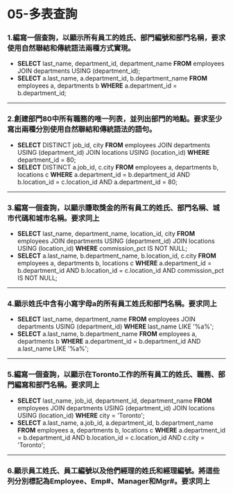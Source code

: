 # 05-多表查詢
### 1.編寫一個查詢，以顯示所有員工的姓氏、部門編號和部門名稱，要求使用自然聯結和傳統語法兩種方式實現。
- **SELECT** last_name, department_id, department_name **FROM** employees JOIN departments USING (department_id);
- **SELECT** a.last_name, a.department_id, b.department_name **FROM** employees a, departments b **WHERE** a.department_id = b.department_id;
---
### 2.創建部門80中所有職務的唯一列表，並列出部門的地點。要求至少寫出兩種分別使用自然聯結和傳統語法的語句。
- **SELECT** DISTINCT job_id, city **FROM** employees JOIN departments USING (department_id) JOIN locations USING (location_id) **WHERE** department_id = 80;
- **SELECT** DISTINCT a.job_id, c.city **FROM** employees a, departments b, locations c **WHERE** a.department_id = b.department_id AND b.location_id = c.location_id AND a.department_id = 80;
---
### 3.編寫一個查詢，以顯示賺取獎金的所有員工的姓氏、部門名稱、城市代碼和城市名稱。要求同上
- **SELECT** last_name, department_name, location_id, city **FROM** employees JOIN departments USING (department_id) JOIN locations USING (location_id) **WHERE** commission_pct IS NOT NULL;
- **SELECT** a.last_name, b.department_name, b.location_id, c.city **FROM** employees a, departments b, locations c **WHERE** a.department_id = b.department_id AND b.location_id = c.location_id AND commission_pct IS NOT NULL;
---
### 4.顯示姓氏中含有小寫字母a的所有員工姓氏和部門名稱。要求同上
- **SELECT** last_name, department_name **FROM** employees JOIN departments USING (department_id) **WHERE** last_name LIKE '%a%';
- **SELECT** a.last_name, b.department_name **FROM** employees a, departments b **WHERE** a.department_id = b.department_id AND a.last_name LIKE '%a%';
---
### 5.編寫一個查詢，以顯示在Toronto工作的所有員工的姓氏、職務、部門編寫和部門名稱。要求同上
- **SELECT** last_name, job_id, department_id, department_name **FROM** employees JOIN departments USING (department_id) JOIN locations USING (location_id) **WHERE** city = 'Toronto';
- **SELECT** a.last_name, a.job_id, a.department_id, b.department_name **FROM** employees a, departments b, locations c **WHERE** a.department_id = b.department_id AND b.location_id = c.location_id AND c.city = 'Toronto';
---
### 6.顯示員工姓氏、員工編號以及他們經理的姓氏和經理編號。將這些列分別標記為Employee、Emp#、Manager和Mgr#。要求同上
